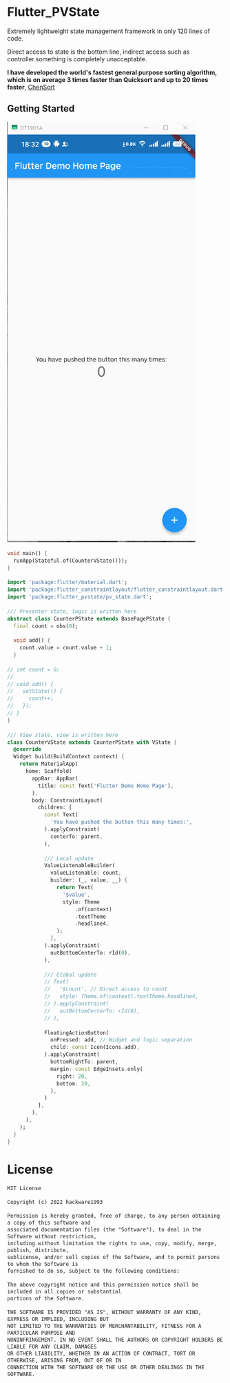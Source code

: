 # Flutter_PVState

Extremely lightweight state management framework in only 120 lines of code.

Direct access to state is the bottom line, indirect access such as controller.something is
completely unacceptable.

**I have developed the world's fastest general purpose sorting algorithm, which is on average 3 times faster than Quicksort and up to 20 times faster**, [ChenSort](https://github.com/hackware1993/ChenSort)

## Getting Started

![effect.gif](https://github.com/hackware1993/Flutter_PVState/blob/master/effect.gif?raw=true)

```dart
void main() {
  runApp(Stateful.of(CounterVState()));
}

import 'package:flutter/material.dart';
import 'package:flutter_constraintlayout/flutter_constraintlayout.dart';
import 'package:flutter_pvstate/pv_state.dart';

/// Presenter state, logic is written here
abstract class CounterPState extends BasePagePState {
  final count = obs(0);

  void add() {
    count.value = count.value + 1;
  }

// int count = 0;
//
// void add() {
//   setState(() {
//     count++;
//   });
// }
}

/// View state, view is written here
class CounterVState extends CounterPState with VState {
  @override
  Widget build(BuildContext context) {
    return MaterialApp(
      home: Scaffold(
        appBar: AppBar(
          title: const Text('Flutter Demo Home Page'),
        ),
        body: ConstraintLayout(
          children: [
            const Text(
              'You have pushed the button this many times:',
            ).applyConstraint(
              centerTo: parent,
            ),

            /// Local update
            ValueListenableBuilder(
              valueListenable: count,
              builder: (_, value, __) {
                return Text(
                  '$value',
                  style: Theme
                      .of(context)
                      .textTheme
                      .headline4,
                );
              },
            ).applyConstraint(
              outBottomCenterTo: rId(0),
            ),

            /// Global update
            // Text(
            //   '$count', // Direct access to count
            //   style: Theme.of(context).textTheme.headline4,
            // ).applyConstraint(
            //   outBottomCenterTo: rId(0),
            // ),

            FloatingActionButton(
              onPressed: add, // Widget and logic separation
              child: const Icon(Icons.add),
            ).applyConstraint(
              bottomRightTo: parent,
              margin: const EdgeInsets.only(
                right: 20,
                bottom: 20,
              ),
            )
          ],
        ),
      ),
    );
  }
}
```

# License

```
MIT License

Copyright (c) 2022 hackware1993

Permission is hereby granted, free of charge, to any person obtaining a copy of this software and
associated documentation files (the "Software"), to deal in the Software without restriction,
including without limitation the rights to use, copy, modify, merge, publish, distribute,
sublicense, and/or sell copies of the Software, and to permit persons to whom the Software is
furnished to do so, subject to the following conditions:

The above copyright notice and this permission notice shall be included in all copies or substantial
portions of the Software.

THE SOFTWARE IS PROVIDED "AS IS", WITHOUT WARRANTY OF ANY KIND, EXPRESS OR IMPLIED, INCLUDING BUT
NOT LIMITED TO THE WARRANTIES OF MERCHANTABILITY, FITNESS FOR A PARTICULAR PURPOSE AND
NONINFRINGEMENT. IN NO EVENT SHALL THE AUTHORS OR COPYRIGHT HOLDERS BE LIABLE FOR ANY CLAIM, DAMAGES
OR OTHER LIABILITY, WHETHER IN AN ACTION OF CONTRACT, TORT OR OTHERWISE, ARISING FROM, OUT OF OR IN
CONNECTION WITH THE SOFTWARE OR THE USE OR OTHER DEALINGS IN THE SOFTWARE.
```
